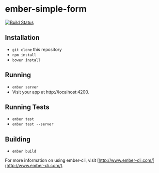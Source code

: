 # ember-simple-form

[![Build Status](https://travis-ci.org/nibynic/ember-simple-form.svg)](https://travis-ci.org/nibynic/ember-simple-form)


## Installation

* `git clone` this repository
* `npm install`
* `bower install`

## Running

* `ember server`
* Visit your app at http://localhost:4200.

## Running Tests

* `ember test`
* `ember test --server`

## Building

* `ember build`

For more information on using ember-cli, visit [http://www.ember-cli.com/](http://www.ember-cli.com/).
